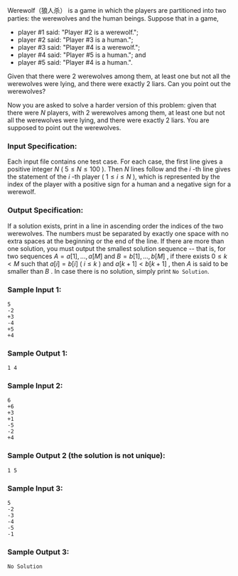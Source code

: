 <!-- Title
Werewolf - Simple Version (20)
-->
Werewolf（狼人杀） is a game in which the players are partitioned into two parties:
the werewolves and the human beings. Suppose that in a game,

  * player #1 said: "Player #2 is a werewolf.";
  * player #2 said: "Player #3 is a human.";
  * player #3 said: "Player #4 is a werewolf.";
  * player #4 said: "Player #5 is a human."; and
  * player #5 said: "Player #4 is a human.".

Given that there were 2 werewolves among them, at least one but not all the
werewolves were lying, and there were exactly 2 liars. Can you point out the
werewolves?

Now you are asked to solve a harder version of this problem: given that there
were $N$ players, with 2 werewolves among them, at least one but not all the
werewolves were lying, and there were exactly 2 liars. You are supposed to
point out the werewolves.

### Input Specification:

Each input file contains one test case. For each case, the first line gives a
positive integer $N$ ( $5 \le N \le 100$ ). Then $N$ lines follow and the $i$
-th line gives the statement of the $i$ -th player ( $1 \le i \le N$ ), which
is represented by the index of the player with a positive sign for a human and
a negative sign for a werewolf.

### Output Specification:

If a solution exists, print in a line in ascending order the indices of the
two werewolves. The numbers must be separated by exactly one space with no
extra spaces at the beginning or the end of the line. If there are more than
one solution, you must output the smallest solution sequence -- that is, for
two sequences $A = { a[1], ..., a[M] }$ and $B = { b[1], ..., b[M] }$ , if
there exists $0 \le k < M$ such that $a[i]=b[i]$ ( $i \le k$ ) and
$a[k+1]<b[k+1]$ , then $A$ is said to be smaller than $B$ . In case there is
no solution, simply print `No Solution`.

### Sample Input 1:

```
5
-2
+3
-4
+5
+4
```

### Sample Output 1:

```
1 4
```

### Sample Input 2:

```
6
+6
+3
+1
-5
-2
+4
```

### Sample Output 2 (the solution is not unique):

```
1 5
```

### Sample Input 3:

```
5
-2
-3
-4
-5
-1
```

### Sample Output 3:

```
No Solution
```

